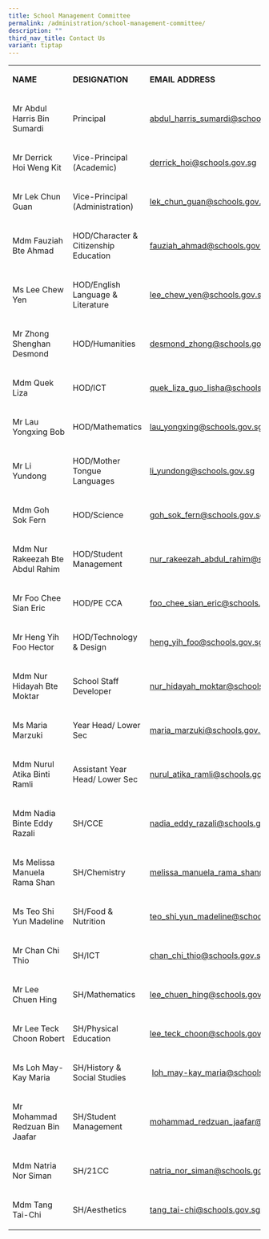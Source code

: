 ```yaml
---
title: School Management Committee
permalink: /administration/school-management-committee/
description: ""
third_nav_title: Contact Us
variant: tiptap
---
```

<table style="minWidth: 75px">
<colgroup>
<col>
<col>
<col>
</colgroup>
<tbody>
<tr>
<td rowspan="1" colspan="1">
<p><strong>NAME</strong>
</p>
</td>
<td rowspan="1" colspan="1">
<p><strong>DESIGNATION</strong>
</p>
</td>
<td rowspan="1" colspan="1">
<p><strong>EMAIL ADDRESS</strong>
</p>
</td>
</tr>
<tr>
<td rowspan="1" colspan="1">
<p>Mr Abdul Harris Bin Sumardi</p>
</td>
<td rowspan="1" colspan="1">
<p>Principal</p>
</td>
<td rowspan="1" colspan="1">
<p><a href="mailto:abdul_harris_sumardi@schools.gov.sg" rel="noopener noreferrer nofollow" target="_blank">abdul_harris_sumardi@schools.gov.sg</a>
</p>
</td>
</tr>
<tr>
<td rowspan="1" colspan="1">
<p>Mr Derrick Hoi Weng Kit&nbsp;</p>
</td>
<td rowspan="1" colspan="1">
<p>Vice-Principal (Academic)</p>
</td>
<td rowspan="1" colspan="1">
<p><a href="mailto:derrick_hoi@schools.gov.sg" rel="noopener noreferrer nofollow" target="_blank">derrick_hoi@schools.gov.sg</a>&nbsp;</p>
</td>
</tr>
<tr>
<td rowspan="1" colspan="1">
<p>Mr Lek Chun Guan&nbsp;</p>
</td>
<td rowspan="1" colspan="1">
<p>Vice-Principal (Administration)</p>
</td>
<td rowspan="1" colspan="1">
<p><a href="mailto:lek_chun_guan@schools.gov.sg" rel="noopener noreferrer nofollow" target="_blank">lek_chun_guan@schools.gov.sg</a>
</p>
</td>
</tr>
<tr>
<td rowspan="1" colspan="1">
<p>Mdm Fauziah Bte Ahmad</p>
</td>
<td rowspan="1" colspan="1">
<p>HOD/Character &amp; Citizenship Education</p>
</td>
<td rowspan="1" colspan="1">
<p><a href="mailto:fauziah_ahmad@schools.gov.sg" rel="noopener noreferrer nofollow" target="_blank">fauziah_ahmad@schools.gov.sg</a>
</p>
</td>
</tr>
<tr>
<td rowspan="1" colspan="1">
<p>Ms Lee Chew Yen</p>
</td>
<td rowspan="1" colspan="1">
<p>HOD/English Language &amp; Literature</p>
</td>
<td rowspan="1" colspan="1">
<p><a href="mailto:lee_chew_yen@schools.gov.sg" rel="noopener noreferrer nofollow" target="_blank">lee_chew_yen@schools.gov.sg</a>
</p>
</td>
</tr>
<tr>
<td rowspan="1" colspan="1">
<p>Mr Zhong Shenghan Desmond</p>
</td>
<td rowspan="1" colspan="1">
<p>HOD/Humanities</p>
</td>
<td rowspan="1" colspan="1">
<p><a href="mailto:desmond_zhong@schools.gov.sg" rel="noopener noreferrer nofollow" target="_blank">desmond_zhong@schools.gov.sg</a>
</p>
</td>
</tr>
<tr>
<td rowspan="1" colspan="1">
<p>Mdm Quek Liza</p>
</td>
<td rowspan="1" colspan="1">
<p>HOD/ICT</p>
</td>
<td rowspan="1" colspan="1">
<p><a href="mailto:quek_liza_guo_lisha@schools.gov.sg" rel="noopener noreferrer nofollow" target="_blank">quek_liza_guo_lisha@schools.gov.sg</a>
</p>
</td>
</tr>
<tr>
<td rowspan="1" colspan="1">
<p>Mr Lau Yongxing&nbsp;Bob</p>
</td>
<td rowspan="1" colspan="1">
<p>HOD/Mathematics</p>
</td>
<td rowspan="1" colspan="1">
<p><a href="mailto:lau_yongxing@schools.gov.sg" rel="noopener noreferrer nofollow" target="_blank">lau_yongxing@schools.gov.sg</a>
</p>
</td>
</tr>
<tr>
<td rowspan="1" colspan="1">
<p>Mr Li Yundong</p>
</td>
<td rowspan="1" colspan="1">
<p>HOD/Mother Tongue Languages</p>
</td>
<td rowspan="1" colspan="1">
<p><a href="mailto:li_yundong@schools.gov.sg" rel="noopener noreferrer nofollow" target="_blank">li_yundong@schools.gov.sg</a>
</p>
</td>
</tr>
<tr>
<td rowspan="1" colspan="1">
<p>Mdm Goh Sok Fern</p>
</td>
<td rowspan="1" colspan="1">
<p>HOD/Science</p>
</td>
<td rowspan="1" colspan="1">
<p><a href="mailto:goh_sok_fern@schools.gov.sg" rel="noopener noreferrer nofollow" target="_blank">goh_sok_fern@schools.gov.sg</a>
</p>
</td>
</tr>
<tr>
<td rowspan="1" colspan="1">
<p>Mdm Nur Rakeezah Bte Abdul Rahim</p>
</td>
<td rowspan="1" colspan="1">
<p>HOD/Student Management</p>
</td>
<td rowspan="1" colspan="1">
<p><a href="mailto:nur_rakeezah_abdul_rahim@schools.gov.sg" rel="noopener noreferrer nofollow" target="_blank">nur_rakeezah_abdul_rahim@schools.gov.sg</a>
</p>
</td>
</tr>
<tr>
<td rowspan="1" colspan="1">
<p>Mr Foo Chee Sian Eric</p>
</td>
<td rowspan="1" colspan="1">
<p>HOD/PE CCA</p>
</td>
<td rowspan="1" colspan="1">
<p><a href="mailto:foo_chee_sian_eric@schools.gov.sg" rel="noopener noreferrer nofollow" target="_blank">foo_chee_sian_eric@schools.gov.sg</a>
</p>
</td>
</tr>
<tr>
<td rowspan="1" colspan="1">
<p>Mr Heng Yih Foo Hector</p>
</td>
<td rowspan="1" colspan="1">
<p>HOD/Technology &amp; Design</p>
</td>
<td rowspan="1" colspan="1">
<p><a href="mailto:heng_yih_foo@schools.gov.sg" rel="noopener noreferrer nofollow" target="_blank">heng_yih_foo@schools.gov.sg</a>
</p>
</td>
</tr>
<tr>
<td rowspan="1" colspan="1">
<p>Mdm Nur Hidayah Bte Moktar&nbsp;</p>
</td>
<td rowspan="1" colspan="1">
<p>School Staff Developer</p>
</td>
<td rowspan="1" colspan="1">
<p><a href="mailto:nur_hidayah_moktar@schools.gov.sg" rel="noopener noreferrer nofollow" target="_blank">nur_hidayah_moktar@schools.gov.sg</a>&nbsp;</p>
</td>
</tr>
<tr>
<td rowspan="1" colspan="1">
<p>Ms Maria Marzuki</p>
</td>
<td rowspan="1" colspan="1">
<p>Year Head/ Lower Sec</p>
</td>
<td rowspan="1" colspan="1">
<p><a href="mailto:maria_marzuki@schools.gov.sg" rel="noopener noreferrer nofollow" target="_blank">maria_marzuki@schools.gov.sg</a>
</p>
</td>
</tr>
<tr>
<td rowspan="1" colspan="1">
<p>Mdm Nurul Atika Binti Ramli</p>
</td>
<td rowspan="1" colspan="1">
<p>Assistant Year Head/ Lower Sec</p>
</td>
<td rowspan="1" colspan="1">
<p><a href="mailto:nurul_atika_ramli@schools.gov.sg" rel="noopener noreferrer nofollow" target="_blank">nurul_atika_ramli@schools.gov.sg</a>
</p>
</td>
</tr>
<tr>
<td rowspan="1" colspan="1">
<p>Mdm Nadia Binte Eddy Razali</p>
</td>
<td rowspan="1" colspan="1">
<p>SH/CCE</p>
</td>
<td rowspan="1" colspan="1">
<p><a href="mailto:nadia_eddy_razali@schools.gov.sg" rel="noopener noreferrer nofollow" target="_blank">nadia_eddy_razali@schools.gov.sg</a>
</p>
</td>
</tr>
<tr>
<td rowspan="1" colspan="1">
<p>Ms Melissa Manuela Rama Shan</p>
</td>
<td rowspan="1" colspan="1">
<p>SH/Chemistry</p>
</td>
<td rowspan="1" colspan="1">
<p><a href="mailto:melissa_manuela_rama_shan@schools.gov.sg" rel="noopener noreferrer nofollow" target="_blank">melissa_manuela_rama_shan@schools.gov.sg</a>
</p>
</td>
</tr>
<tr>
<td rowspan="1" colspan="1">
<p>Ms Teo Shi Yun Madeline</p>
</td>
<td rowspan="1" colspan="1">
<p>SH/Food &amp; Nutrition</p>
</td>
<td rowspan="1" colspan="1">
<p><a href="mailto:teo_shi_yun_madeline@schools.gov.sg" rel="noopener noreferrer nofollow" target="_blank">teo_shi_yun_madeline@schools.gov.sg</a>
</p>
</td>
</tr>
<tr>
<td rowspan="1" colspan="1">
<p>Mr Chan Chi Thio</p>
</td>
<td rowspan="1" colspan="1">
<p>SH/ICT</p>
</td>
<td rowspan="1" colspan="1">
<p><a href="mailto:chan_chi_thio@schools.gov.sg" rel="noopener noreferrer nofollow" target="_blank">chan_chi_thio@schools.gov.sg</a>
</p>
</td>
</tr>
<tr>
<td rowspan="1" colspan="1">
<p>Mr Lee Chuen Hing&nbsp;</p>
</td>
<td rowspan="1" colspan="1">
<p>SH/Mathematics&nbsp;</p>
</td>
<td rowspan="1" colspan="1">
<p><a href="mailto:lee_chuen_hing@schools.gov.sg" rel="noopener noreferrer nofollow" target="_blank">lee_chuen_hing@schools.gov.sg</a>
</p>
</td>
</tr>
<tr>
<td rowspan="1" colspan="1">
<p>Mr Lee Teck Choon Robert</p>
</td>
<td rowspan="1" colspan="1">
<p>SH/Physical Education&nbsp;</p>
</td>
<td rowspan="1" colspan="1">
<p><a href="mailto:lee_teck_choon@schools.gov.sg" rel="noopener noreferrer nofollow" target="_blank">lee_teck_choon@schools.gov.sg</a>&nbsp;</p>
</td>
</tr>
<tr>
<td rowspan="1" colspan="1">
<p>Ms Loh May-Kay Maria</p>
</td>
<td rowspan="1" colspan="1">
<p>SH/History &amp; Social Studies</p>
</td>
<td rowspan="1" colspan="1">
<p>&nbsp;<a href="mailto:loh_may-kay_maria@schools.gov.sg" rel="noopener noreferrer nofollow" target="_blank">loh_may-kay_maria@schools.gov.sg</a>
</p>
</td>
</tr>
<tr>
<td rowspan="1" colspan="1">
<p>Mr Mohammad Redzuan Bin Jaafar</p>
</td>
<td rowspan="1" colspan="1">
<p>SH/Student Management</p>
</td>
<td rowspan="1" colspan="1">
<p><a href="mailto:mohammad_redzuan_jaafar@schools.gov.sg" rel="noopener noreferrer nofollow" target="_blank">mohammad_redzuan_jaafar@schools.gov.sg</a>
</p>
</td>
</tr>
<tr>
<td rowspan="1" colspan="1">
<p>Mdm Natria Nor Siman</p>
</td>
<td rowspan="1" colspan="1">
<p>SH/21CC</p>
</td>
<td rowspan="1" colspan="1">
<p><a href="mailto:natria_nor_siman@schools.gov.sg" rel="noopener noreferrer nofollow" target="_blank">natria_nor_siman@schools.gov.sg</a>
</p>
</td>
</tr>
<tr>
<td rowspan="1" colspan="1">
<p>Mdm Tang Tai-Chi</p>
</td>
<td rowspan="1" colspan="1">
<p>SH/Aesthetics</p>
</td>
<td rowspan="1" colspan="1">
<p><a href="mailto:tang_tai-chi@schools.gov.sg" rel="noopener noreferrer nofollow" target="_blank">tang_tai-chi@schools.gov.sg</a>
</p>
</td>
</tr>
</tbody>
</table>
<p></p>